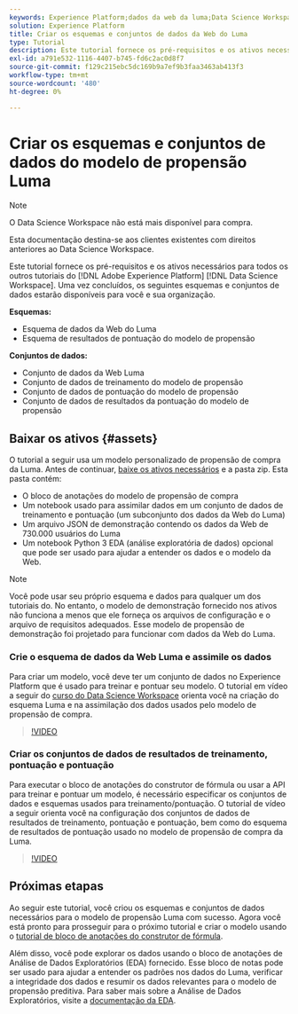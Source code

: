 ```yaml
---
keywords: Experience Platform;dados da web da luma;Data Science Workspace;tópicos populares;receitas;dados de demonstração;dados da web de demonstração;dados da luma
solution: Experience Platform
title: Criar os esquemas e conjuntos de dados da Web do Luma
type: Tutorial
description: Este tutorial fornece os pré-requisitos e os ativos necessários para o modelo de propensão de demonstração do Luma.
exl-id: a791e532-1116-4407-b745-fd6c2ac0d8f7
source-git-commit: f129c215ebc5dc169b9a7ef9b3faa3463ab413f3
workflow-type: tm+mt
source-wordcount: '480'
ht-degree: 0%

---
```


# Criar os esquemas e conjuntos de dados do modelo de propensão Luma

>[!NOTE]
>
>O Data Science Workspace não está mais disponível para compra.
>
>Esta documentação destina-se aos clientes existentes com direitos anteriores ao Data Science Workspace.

Este tutorial fornece os pré-requisitos e os ativos necessários para todos os outros tutoriais do [!DNL Adobe Experience Platform] [!DNL Data Science Workspace]. Uma vez concluídos, os seguintes esquemas e conjuntos de dados estarão disponíveis para você e sua organização.

**Esquemas:**

- Esquema de dados da Web do Luma
- Esquema de resultados de pontuação do modelo de propensão

**Conjuntos de dados:**

- Conjunto de dados da Web Luma
- Conjunto de dados de treinamento do modelo de propensão
- Conjunto de dados de pontuação do modelo de propensão
- Conjunto de dados de resultados da pontuação do modelo de propensão

## Baixar os ativos {#assets}

O tutorial a seguir usa um modelo personalizado de propensão de compra da Luma. Antes de continuar, [baixe os ativos necessários](https://experienceleague.adobe.com/docs/platform-learn/assets/DSW-course-sample-assets.zip) e a pasta zip. Esta pasta contém:

- O bloco de anotações do modelo de propensão de compra
- Um notebook usado para assimilar dados em um conjunto de dados de treinamento e pontuação (um subconjunto dos dados da Web do Luma)
- Um arquivo JSON de demonstração contendo os dados da Web de 730.000 usuários do Luma
- Um notebook Python 3 EDA (análise exploratória de dados) opcional que pode ser usado para ajudar a entender os dados e o modelo da Web.

>[!NOTE]
>
> Você pode usar seu próprio esquema e dados para qualquer um dos tutoriais do. No entanto, o modelo de demonstração fornecido nos ativos não funciona a menos que ele forneça os arquivos de configuração e o arquivo de requisitos adequados. Esse modelo de propensão de demonstração foi projetado para funcionar com dados da Web do Luma.

### Crie o esquema de dados da Web Luma e assimile os dados

Para criar um modelo, você deve ter um conjunto de dados no Experience Platform que é usado para treinar e pontuar seu modelo. O tutorial em vídeo a seguir do [curso do Data Science Workspace](https://experienceleague.adobe.com/?lang=pt-br&recommended=ExperiencePlatform-U-1-2021.1.dsw&lang=pt-BR) orienta você na criação do esquema Luma e na assimilação dos dados usados pelo modelo de propensão de compra.

>[!VIDEO](https://video.tv.adobe.com/v/3447159?captions=por_br)

### Criar os conjuntos de dados de resultados de treinamento, pontuação e pontuação

Para executar o bloco de anotações do construtor de fórmula ou usar a API para treinar e pontuar um modelo, é necessário especificar os conjuntos de dados e esquemas usados para treinamento/pontuação. O tutorial de vídeo a seguir orienta você na configuração dos conjuntos de dados de resultados de treinamento, pontuação e pontuação, bem como do esquema de resultados de pontuação usado no modelo de propensão de compra da Luma.

>[!VIDEO](https://video.tv.adobe.com/v/3447426?captions=por_br)

## Próximas etapas

Ao seguir este tutorial, você criou os esquemas e conjuntos de dados necessários para o modelo de propensão Luma com sucesso. Agora você está pronto para prosseguir para o próximo tutorial e criar o modelo usando o [tutorial de bloco de anotações do construtor de fórmula](../jupyterlab/create-a-model.md).

Além disso, você pode explorar os dados usando o bloco de anotações de Análise de Dados Exploratórios (EDA) fornecido. Esse bloco de notas pode ser usado para ajudar a entender os padrões nos dados do Luma, verificar a integridade dos dados e resumir os dados relevantes para o modelo de propensão preditiva. Para saber mais sobre a Análise de Dados Exploratórios, visite a [documentação da EDA](../jupyterlab/eda-notebook.md).
